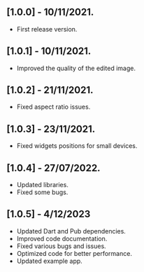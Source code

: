 ## [1.0.0] - 10/11/2021.

* First release version.

## [1.0.1] - 10/11/2021.

* Improved the quality of the edited image.

## [1.0.2] - 21/11/2021.

* Fixed aspect ratio issues.

## [1.0.3] - 23/11/2021.

* Fixed widgets positions for small devices.
## [1.0.4] - 27/07/2022.

* Updated libraries.
* Fixed some bugs.

## [1.0.5] - 4/12/2023

* Updated Dart and Pub dependencies.
* Improved code documentation.
* Fixed various bugs and issues.
* Optimized code for better performance.
* Updated example app.
